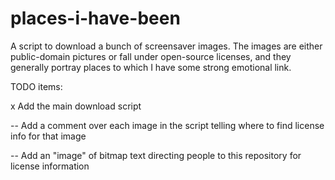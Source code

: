 # places-i-have-been
A script to download a bunch of screensaver images. The images are either public-domain pictures or fall under open-source licenses, and they generally portray places to which I have some strong emotional link. 

TODO items:

x Add the main download script

-- Add a comment over each image in the script telling where to find license info for that image

-- Add an "image" of bitmap text directing people to this repository for license information

